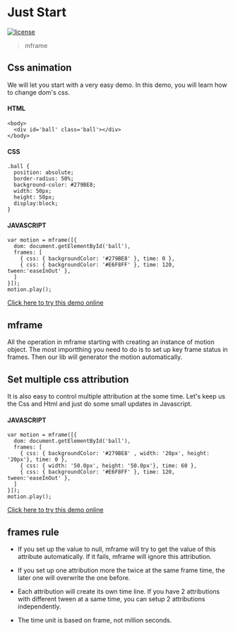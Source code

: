 # Just Start

[![license](https://img.shields.io/github/license/momentum-design/momentum-ui.svg?color=blueviolet)](https://github.com/momentum-design/momentum-ui/blob/master/charts/LICENSE)

> mframe

## Css animation

We will let you start with a very easy demo. In this demo, you will learn how to change dom's css.

#### HTML

```
<body>
  <div id='ball' class='ball'></div>
</body>
```

#### CSS

```
.ball {
  position: absolute;
  border-radius: 50%;
  background-color: #279BE8;
  width: 50px;
  height: 50px;
  display:block;
}
```

#### JAVASCRIPT

```
var motion = mframe([{
  dom: document.getElementById('ball'),
  frames: [
    { css: { backgroundColor: '#279BE8' }, time: 0 },
    { css: { backgroundColor: '#E6F8FF' }, time: 120, tween:'easeInOut' },
  ]
}]);
motion.play();
```

[Click here to try this demo online](https://codepen.io/arthusliang/pen/WNvpmoG)

## mframe

All the operation in mframe starting with creating an instance of motion object. The most importthing you need to do is to set up key frame status in frames. Then our lib will generator the motion automatically.


## Set multiple css attribution

It is also easy to control multiple attribution at the some time. Let's keep us the Css and Html and just do some small updates in Javascript. 

#### JAVASCRIPT

```
var motion = mframe([{
  dom: document.getElementById('ball'),
  frames: [
    { css: { backgroundColor: '#279BE8' , width: '20px', height: '20px'}, time: 0 },
    { css: { width: '50.0px', height: '50.0px'}, time: 60 },
    { css: { backgroundColor: '#E6F8FF' }, time: 120, tween:'easeInOut' },
  ]
}]);
motion.play();
```

[Click here to try this demo online](https://codepen.io/arthusliang/pen/RwPpdpX)

## frames rule

+ If you set up the value to null, mframe will try to get the value of this attribute automatically. If it fails, mframe will ignore this attribution.

+ If you set up one attribution more the twice at the same frame time, the later one will overwrite the one before.

+ Each attribution will create its own time line. If you have 2 attributions with different tween at a same time, you can setup 2 attributions independently.

+ The time unit is based on frame, not million seconds.

